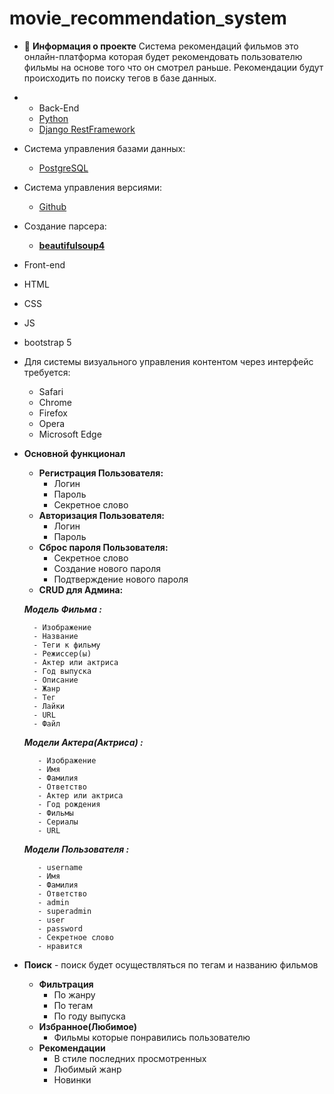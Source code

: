 # movie_recommendation_system
 - 🚜 **Информация о проекте**          Система рекомендаций фильмов это онлайн-платформа которая будет рекомендовать пользователю фильмы на основе того что он смотрел раньше.          Рекомендации будут происходить по поиску тегов в базе данных.   
 - - Back-End
    - [Python](https://www.python.org/)
    - [Django RestFramework](https://www.django-rest-framework.org/)
 - Система управления базами данных:
     - [PostgreSQL](https://www.postgresql.org/)
 - Система управления версиями:
     - [Github](https://git-scm.com/doc)
 - Создание парсера:
     - ****[beautifulsoup4](https://pypi.org/project/beautifulsoup4/)****
 - Front-end
 - HTML
 - CSS 
 - JS
 - bootstrap 5 
 - Для системы визуального управления контентом через интерфейс требуется:
     - Safari
     - Chrome
     - Firefox
     - Opera
     - Microsoft Edge
 - **Основной функционал**
     - **Регистрация Пользователя:**
         - Логин
         - Пароль
         - Секретное слово
     - **Авторизация Пользователя:**
         - Логин
         - Пароль
     - **Сброс пароля Пользователя:**
         - Секретное слово
         - Создание нового пароля
         - Подтверждение нового пароля
     - **CRUD для Админа:**
        
     ***Модель Фильма :***

         - Изображение
         - Название
         - Теги к фильму
         - Режиссер(ы)
         - Актер или актриса
         - Год выпуска
         - Описание
         - Жанр
         - Тег
         - Лайки
         - URL
         - Файл
      ***Модели Актера(Актриса) :***

          - Изображение
          - Имя
          - Фамилия
          - Ответство
          - Актер или актриса
          - Год рождения
          - Фильмы 
          - Сериалы
          - URL
      ***Модели Пользователя :***

          - username
          - Имя
          - Фамилия
          - Ответство
          - admin
          - superadmin
          - user 
          - password
          - Секретное слово
          - нравится

    

 - **Поиск**
          - поиск будет осуществляться по тегам и названию фильмов
      - **Фильтрация**
          - По жанру
          - По тегам
          - По году выпуска
      - **Избранное(Любимое)**
          - Фильмы которые понравились пользователю
      - **Рекомендации**
          - В стиле последних просмотренных
          - Любимый жанр
          - Новинки
